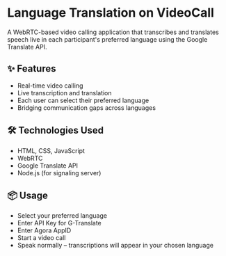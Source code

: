 # Language Translation on VideoCall

A WebRTC-based video calling application that transcribes and translates speech live in each participant's preferred language using the Google Translate API.

## ✨ Features

- Real-time video calling
- Live transcription and translation
- Each user can select their preferred language
- Bridging communication gaps across languages

## 🛠️ Technologies Used

- HTML, CSS, JavaScript
- WebRTC
- Google Translate API
- Node.js (for signaling server)

## 📦 Usage
- Select your preferred language
- Enter API Key for G-Translate
- Enter Agora AppID
- Start a video call
- Speak normally – transcriptions will appear in your chosen language
